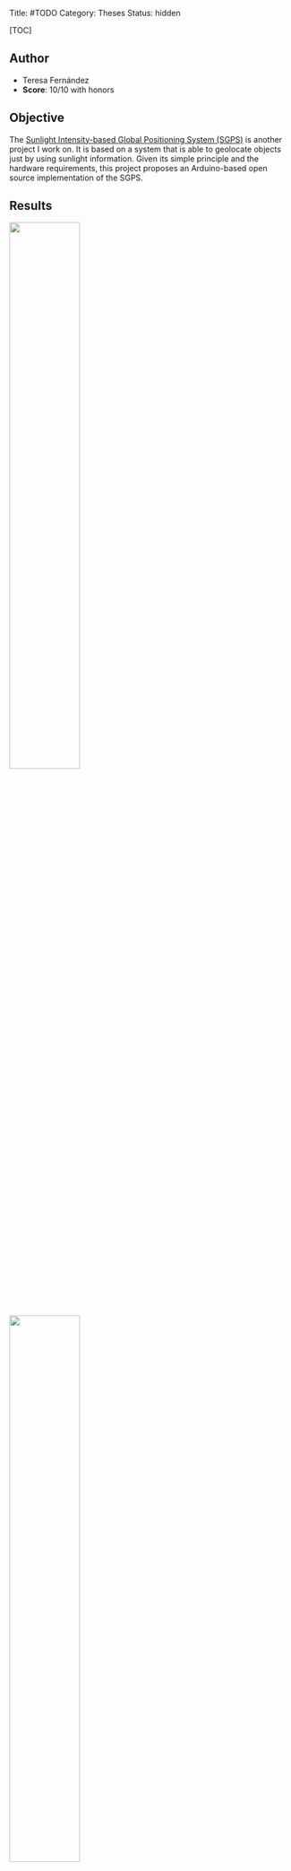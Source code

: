 Title:  #TODO
Category: Theses
Status: hidden

[TOC]

## Author
- Teresa Fernández
- __Score__: 10/10 with honors


## Objective
The [Sunlight Intensity-based Global Positioning System (SGPS)](http://sgpsproject.sourceforge.net/wiki/) is another project I work on. It is based on a system that is able to geolocate objects just by using sunlight information. Given its simple principle and the hardware requirements, this project proposes an Arduino-based open source implementation of the SGPS.

## Results
<div class="figure align-center" style="width: 100%; height: auto;">
<img src="{filename}/images/theses/tfernandez1.png" style="width: 50%; height: auto;"/>
<img src="{filename}/images/theses/tfernandez2.png" style="width: 50%; height: auto;"/>
<p></p>
<p class="caption">TODO</p>
</div>

<div class="figure align-center" style="width: 100%; height: auto;">
<img src="{filename}/images/theses/tfernandez3.png" style="width: 100%; height: auto;"/>
<p></p>
<p class="caption">TODO</p>
</div>

## Documentation and Source
- [Report (spanish)]({filename}/files/works/theses/tfernandez_report.pdf)
- [Source code](https://github.com/TODO)
